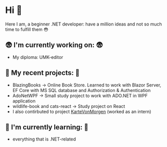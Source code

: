 # Hi 👋

Here I am, a beginner .NET developer: have a million ideas and not so much time to fulfill them 😳

## 😨 I'm currently working on: 😨
- My diploma: UMK-editor

## 🧐 My recent projects: 🧐
- BlazingBooks -> Online Book Store. Learned to work with Blazor Server, EF Core with MS SQL database and Authorization & Authentication
- AdoNetWPF -> Small study project to work with ADO.NET in WPF application
- wildlife-book and cats-react -> Study project on React
- I also contirbuted to project [KarteVonMorgen](https://github.com/kartevonmorgen/kartevonmorgen.ts/) (worked as an intern)

## 🤨 I'm currently learning: 🤨
- everything that is .NET-related

<!--
**astrology-noob/astrology-noob** is a ✨ _special_ ✨ repository because its `README.md` (this file) appears on your GitHub profile.

Here are some ideas to get you started:

- 🔭 I’m currently working on ...
- 🌱 I’m currently learning ...
- 👯 I’m looking to collaborate on ...
- 🤔 I’m looking for help with ...
- 💬 Ask me about ...
- 📫 How to reach me: ...
- 😄 Pronouns: ...
- ⚡ Fun fact: ...
-->

